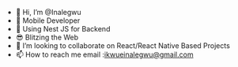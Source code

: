 - 👋 Hi, I’m @Inalegwu
- 👀 Mobile Developer
- 🌱 Using Nest JS for Backend
- 😎 Blitzing the Web
- 💞️ I’m looking to collaborate on React/React Native Based Projects
- 📫 How to reach me email :ikwueinalegwu@gmail.com

<!---
Inalegwu/Inalegwu is a ✨ special ✨ repository because its `README.md` (this file) appears on your GitHub profile.
You can click the Preview link to take a look at your changes.
--->
